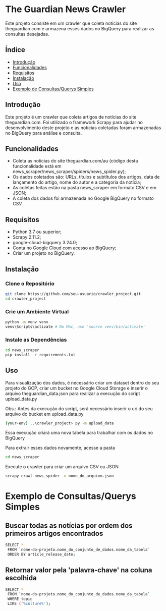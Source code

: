 # The Guardian News Crawler
Este projeto consiste em um crawler que coleta notícias do site theguardian.com e armazena esses dados no BigQuery para realizar as consultas desejadas. <!-- e disponibiliza uma API para busca desses dados. -->

## Índice

- [Introdução](#introdução)
- [Funcionalidades](#funcionalidades)
- [Requisitos](#requisitos)
- [Instalação](#instalação)
- [Uso](#uso)
- [Exemplo de Consultas/Querys Simples](#exemplo-de-consultasquerys-simples)

## Introdução
Este projeto é um crawler que coleta artigos de notícias do site theguardian.com. Foi utilizado o framework Scrapy para ajudar no desenvolvimento deste projeto e as notícias coletadas foram armazenadas no BigQuery para análise e consulta. <!-- Uma API RESTful é fornecida para facilitar a busca e recuperação desses dados.  -->

## Funcionalidades

- Coleta as notícias do site theguardian.com/au (código desta funcionalidade está em news_scraper/news_scraper/spiders/news_spider.py);
- Os dados coletados são: URLs, títulos e subtítulos dos artigos, data de lançamento do artigo, nome do autor e a categoria da notícia;
- As coletas feitas estão na pasta news_scraper em formato CSV e em JSON;
- A coleta dos dados foi armazenada no Google BigQuery no formato CSV.

## Requisitos

- Python 3.7 ou superior;
- Scrapy 2.11.2;
- google-cloud-bigquery 3.24.0;
- Conta no Google Cloud com acesso ao BigQuery;
- Criar um projeto no BigQuery.

## Instalação
### Clone o Repositório
~~~bash
git clone https://github.com/seu-usuario/crawler_project.git
cd crawler_project
~~~

### Crie um Ambiente Virtual
~~~bash
python -m venv venv
venv\Scripts\activate # No Mac, use 'source venv/bin/activate' 
~~~

### Instale as Dependências
~~~bash
cd news_scraper
pip install -r requirements.txt
~~~

## Uso

Para visualização dos dados, é necessário criar um dataset dentro do seu projeto do GCP, criar um bucket no Google Cloud Storage e inserir o arquivo theguardian_data.json para realizar a execução do script upload_data.py

Obs.: Antes da execução do script, será necessário inserir o uri do seu arquivo do bucket em upload_data.py

~~~bash 
(your-env) ..\crawler_project> py -m upload_data
~~~
Essa execução criará uma nova tabela para trabalhar com os dados no BigQuery


Para extrair esses dados novamente, acesse a pasta
~~~bash 
cd news_scraper
~~~
Execute o crawler para criar um arquivo CSV ou JSON
~~~bash 
scrapy crawl news_spider -o nome_do_arquivo.json 
~~~


# Exemplo de Consultas/Querys Simples

## Buscar todas as notícias por ordem dos primeiros artigos encontrados
~~~bash 
SELECT *
 FROM `nome-do-projeto.nome_do_conjunto_de_dados.nome_da_tabela`
 ORDER BY article_release_date;
~~~

## Retornar valor pela 'palavra-chave' na coluna escolhida
~~~bash 
SELECT *
 FROM `nome-do-projeto.nome_do_conjunto_de_dados.nome_da_tabela`
 WHERE topic 
 LIKE ('%culture%');
~~~
